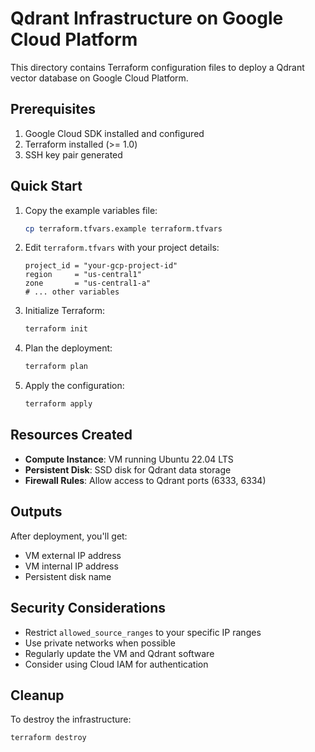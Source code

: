 # Qdrant Infrastructure on Google Cloud Platform

This directory contains Terraform configuration files to deploy a Qdrant vector database on Google Cloud Platform.

## Prerequisites

1. Google Cloud SDK installed and configured
2. Terraform installed (>= 1.0)
3. SSH key pair generated

## Quick Start

1. Copy the example variables file:
   ```bash
   cp terraform.tfvars.example terraform.tfvars
   ```

2. Edit `terraform.tfvars` with your project details:
   ```hcl
   project_id = "your-gcp-project-id"
   region     = "us-central1"
   zone       = "us-central1-a"
   # ... other variables
   ```

3. Initialize Terraform:
   ```bash
   terraform init
   ```

4. Plan the deployment:
   ```bash
   terraform plan
   ```

5. Apply the configuration:
   ```bash
   terraform apply
   ```

## Resources Created

- **Compute Instance**: VM running Ubuntu 22.04 LTS
- **Persistent Disk**: SSD disk for Qdrant data storage
- **Firewall Rules**: Allow access to Qdrant ports (6333, 6334)

## Outputs

After deployment, you'll get:
- VM external IP address
- VM internal IP address
- Persistent disk name

## Security Considerations

- Restrict `allowed_source_ranges` to your specific IP ranges
- Use private networks when possible
- Regularly update the VM and Qdrant software
- Consider using Cloud IAM for authentication

## Cleanup

To destroy the infrastructure:
```bash
terraform destroy
```